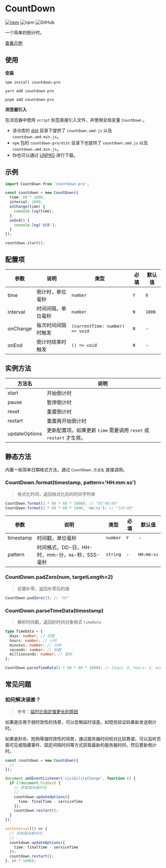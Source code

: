 # CountDown

[![npm][npm]][npm-url] ![npm](https://img.shields.io/npm/dt/countdown-pro) ![GitHub](https://img.shields.io/github/license/caijf/countdown.svg)

一个简单的倒计时。

[查看示例][site]

## 使用

**安装**

```shell
npm install countdown-pro
```

```shell
yarn add countdown-pro
```

```shell
pnpm add countdown-pro
```

**浏览器引入**

在浏览器中使用 `script` 标签直接引入文件，并使用全局变量 `CountDown` 。

- 该仓库的 [dist](https://github.com/caijf/countdown/tree/master/dist) 目录下提供了 `countdown.umd.js` 以及 `countdown.umd.min.js`。
- `npm` 包的 `countdown-pro/dist` 目录下也提供了 `countdown.umd.js` 以及 `countdown.umd.min.js`。
- 你也可以通过 [UNPKG](https://unpkg.com/countdown-pro@latest/dist/) 进行下载。

## 示例

```typescript
import CountDown from 'countdown-pro';

const countdown = new CountDown({
  time: 60 * 1000,
  interval: 1000,
  onChange(time) {
    console.log(time);
  },
  onEnd() {
    console.log('结束');
  }
});

countdown.start();
```

## 配置项

| 参数     | 说明               | 类型                            | 必填 | 默认值 |
| -------- | ------------------ | ------------------------------- | ---- | ------ |
| time     | 倒计时，单位毫秒   | `number`                        | `Y`  | `0`    |
| interval | 时间间隔，单位毫秒 | `number`                        | `N`  | `1000` |
| onChange | 每次时间间隔时触发 | `(currentTime: number) => void` | `N`  | -      |
| onEnd    | 倒计时结束时触发   | `() => void`                    | `N`  | -      |

## 实例方法

| 方法名        | 说明                                                               |
| ------------- | ------------------------------------------------------------------ |
| start         | 开始倒计时                                                         |
| pause         | 暂停倒计时                                                         |
| reset         | 重置倒计时                                                         |
| restart       | 重置再开始倒计时                                                   |
| updateOptions | 更新配置项。如果更新 `time` 需要调用 `reset` 或 `restart` 才生效。 |

## 静态方法

内置一些简单日期格式方法，通过 `CountDown.方法名` 直接调用。

### CountDown.format(timestamp, pattern='HH:mm:ss')

> 格式化时间，返回格式化后的时间字符串

```javascript
CountDown.format(2 * 60 * 60 * 1000); // "02:00:00"
CountDown.format(2 * 60 * 60 * 1000, 'mm:ss'); // "120:00"
```

| 参数      | 说明                                           | 类型     | 必填 | 默认值     |
| --------- | ---------------------------------------------- | -------- | ---- | ---------- |
| timestamp | 时间戳，单位毫秒                               | `number` | `Y`  | -          |
| pattern   | 时间格式，DD-日，HH-时，mm-分，ss-秒，SSS-毫秒 | `string` | -    | `HH:mm:ss` |

### CountDown.padZero(num, targetLength=2)

> 前置补零，返回补零后的值

```javascript
CountDown.padZero(2); // "02"
```

### CountDown.parseTimeData(timestamp)

> 解析时间戳，返回的时间对象格式 `timeData`

```typescript
type TimeData = {
  days: number; // 天数
  hours: number; // 小时
  minutes: number; // 分钟
  seconds: number; // 秒数
  milliseconds: number; // 毫秒
};
```

```javascript
CountDown.parseTimeData(2 * 60 * 60 * 1000); // {days: 0, hours: 2, minutes: 0, seconds: 0, milliseconds: 0}
```

## 常见问题

### 如何解决误差？

> 参考：[延时比指定值更长的原因](https://developer.mozilla.org/zh-CN/docs/Web/API/setTimeout#%E5%BB%B6%E6%97%B6%E6%AF%94%E6%8C%87%E5%AE%9A%E5%80%BC%E6%9B%B4%E9%95%BF%E7%9A%84%E5%8E%9F%E5%9B%A0)

如果是应用于弱时效性的场景，可以忽略延时误差。如短信验证码重新发送倒计时。

如果是秒杀、抢购等强时效性的场景，通过服务器时间校对比较靠谱。可以监听页面可见或隐藏事件、固定间隔时间等方式获取最新的服务器时间，然后更新倒计时。

```typescript
const countdown = new Countdown({
  // ...
});

document.addEventListener('visibilityChange', function () {
  if (!document.hidden) {
    // 获取服务器时间
    // ...
    countdown.updateOptions({
      time: finalTime - serviceTime
    });
    countdown.restart();
  }
});

setInterval(() => {
  // 获取服务器时间
  // ...
  countdown.updateOptions({
    time: finalTime - serviceTime
  });
  countdown.restart();
}, 60 * 1000);
```

[site]: https://caijf.github.io/countdown/examples/
[npm]: https://img.shields.io/npm/v/countdown-pro.svg
[npm-url]: https://npmjs.com/package/countdown-pro
